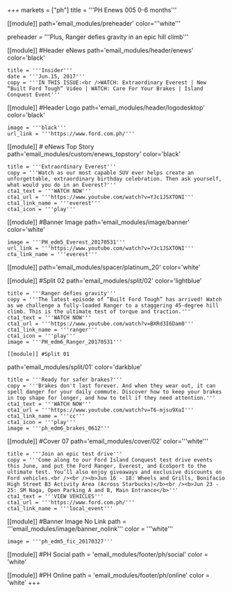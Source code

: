+++
markets = ["ph"]
title = '''PH Enews 005 0-6 months'''

[[module]]
path='email_modules/preheader'
color='''white'''

preheader = '''Plus, Ranger defies gravity in an epic hill climb'''

[[module]] #Header eNews
path='email_modules/header/enews'
color='black'

	title = '''Insider'''
	date = '''Jun.15, 2017'''
	copy = '''IN THIS ISSUE:<br />WATCH: Extraordinary Everest | New “Built Ford Tough” Video | WATCH: Care For Your Brakes | Island Conquest Event'''

[[module]] #Header Logo
path='email_modules/header/logodesktop'
color='black'

	image = '''black'''
	url_link = '''https://www.ford.com.ph/'''
 
[[module]] # eNews Top Story
path='email_modules/custom/enews_topstory'
color='black'

	title = '''Extraordinary Everest'''
	copy = '''Watch as our most capable SUV ever helps create an unforgettable, extraordinary birthday celebration. Then ask yourself, what would you do in an Everest?'''
	cta1_text = '''WATCH NOW'''
	cta1_url = '''https://www.youtube.com/watch?v=YJc1JSXTONI'''
	cta1_link_name = '''everest'''
	cta1_icon = '''play'''

[[module]] #Banner Image
path='email_modules/image/banner'
color='white'

	image = '''PH_edm5_Everest_20170531'''
	url_link = '''https://www.youtube.com/watch?v=YJc1JSXTONI'''
	cta_link_name = '''everest'''

[[module]]
path='email_modules/spacer/platinum_20'
color='white'

[[module]] #Split 02
path='email_modules/split/02'
color='lightblue'

	title = '''Ranger defies gravity'''
	copy = '''The latest episode of “Built Ford Tough” has arrived! Watch as we challenge a fully-loaded Ranger to a staggering 45-degree hill climb. This is the ultimate test of torque and traction.'''
	cta1_text = '''WATCH NOW'''
	cta1_url = '''https://www.youtube.com/watch?v=BXRd3I6Dam0'''
	cta1_link_name = '''ranger'''
	cta1_icon = '''play'''
	image = '''PH_edm6_Ranger_20170531'''
	
	[[module]] #Split 01
path='email_modules/split/01'
color='darkblue'

	title = '''Ready for safer brakes?'''
	copy = '''Brakes don't last forever. And when they wear out, it can spell danger for your daily commute. Discover how to keep your brakes in top shape for longer, and how to tell if they need attention.'''
	cta1_text = '''WATCH NOW'''
	cta1_url = '''https://www.youtube.com/watch?v=T6-mjsu9XaI'''
	cta1_link_name = '''cc'''
	cta1_icon = '''play'''
	image = '''ph_edm6_brakes_0612'''
	
[[module]] #Cover 07
path='email_modules/cover/02'
color='''white''' 

	title = '''Join an epic test drive'''
	copy = '''Come along to our Ford Island Conquest test drive events this June, and put the Ford Ranger, Everest, and EcoSport to the ultimate test. You’ll also enjoy giveaways and exclusive discounts on Ford vehicles.<br /><br /><b>Jun 16 - 18: Wheels and Grills, Bonifacio High Street B3 Activity Area (Across Starbucks)</b><br /><b>Jun 23 - 25: SM Naga, Open Parking A and B, Main Entrance</b>'''
	cta1_text = '''VIEW VEHICLES'''
	cta1_url = '''https://www.ford.com.ph/'''
	cta1_link_name = '''local_event'''

[[module]] #Banner Image No Link
path = '''email_modules/image/banner_nolink'''
color = '''white'''

	image = '''ph_edm5_fic_20170327'''
	
[[module]] #PH Social
path = 'email_modules/footer/ph/social'
color = 'white'

[[module]] #PH Online
path = 'email_modules/footer/ph/online'
color = 'white'
+++